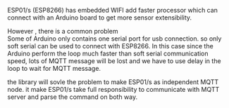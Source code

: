 ESP01/s (ESP8266) has embedded WIFI add faster processor  which can connect with an Arduino board to get more sensor extensibility.

However , there is a common problem  
Some of Arduino  only contains one serial port for usb connection. so only soft serial can be used to connect with ESP8266. In this case since the Arduino perform the loop much faster than soft serial communication speed, lots of MQTT message will be lost and we have to use delay in the loop to wait for MQTT message. 

the library will sovle the problem to make ESP01/s as independent MQTT node. it make ESP01/s take full responsibility to communicate with MQTT server and parse the command on both way.
